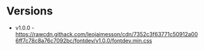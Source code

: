 # Versions

- v1.0.0 - https://rawcdn.githack.com/leojaimesson/cdn/7352c3f63771c50912a006ff7c78c8a76c7092bc/fontdev/v1.0.0/fontdev.min.css
